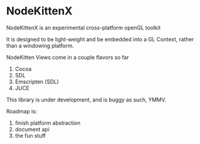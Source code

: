 # NodeKittenX

NodeKittenX is an experimental cross-platform openGL toolkit

It is designed to be light-weight and be embedded into a GL Context, rather than a windowing platform.

NodeKitten Views come in a couple flavors so far
1. Cocoa
2. SDL
3. Emscripten (SDL)
4. JUCE

This library is under development, and is buggy as such, YMMV.

Roadmap is:
1. finish platform abstraction
2. document api
3. the fun stuff
